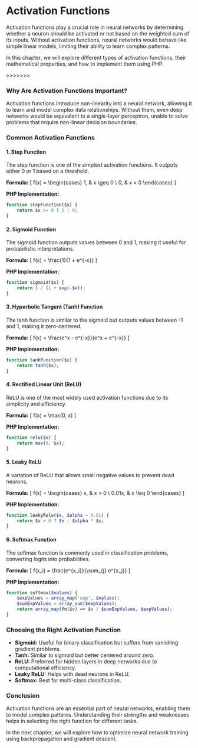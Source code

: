 # Activation Functions

Activation functions play a crucial role in neural networks by determining whether a neuron should be activated or not based on the weighted sum of its inputs. Without activation functions, neural networks would behave like simple linear models, limiting their ability to learn complex patterns.

In this chapter, we will explore different types of activation functions, their mathematical properties, and how to implement them using PHP.

\>>>>>>>

### Why Are Activation Functions Important?

Activation functions introduce non-linearity into a neural network, allowing it to learn and model complex data relationships. Without them, even deep networks would be equivalent to a single-layer perceptron, unable to solve problems that require non-linear decision boundaries.

### Common Activation Functions

#### 1. Step Function

The step function is one of the simplest activation functions. It outputs either 0 or 1 based on a threshold.

**Formula:** \[ f(x) = \begin{cases} 1, & x \geq 0 \ 0, & x < 0 \end{cases} ]

**PHP Implementation:**

```php
function stepFunction($x) {
    return $x >= 0 ? 1 : 0;
}
```

#### 2. Sigmoid Function

The sigmoid function outputs values between 0 and 1, making it useful for probabilistic interpretations.

**Formula:** \[ f(x) = \frac{1}{1 + e^{-x\}} ]

**PHP Implementation:**

```php
function sigmoid($x) {
    return 1 / (1 + exp(-$x));
}
```

#### 3. Hyperbolic Tangent (Tanh) Function

The tanh function is similar to the sigmoid but outputs values between -1 and 1, making it zero-centered.

**Formula:** \[ f(x) = \frac{e^x - e^{-x\}}{e^x + e^{-x\}} ]

**PHP Implementation:**

```php
function tanhFunction($x) {
    return tanh($x);
}
```

#### 4. Rectified Linear Unit (ReLU)

ReLU is one of the most widely used activation functions due to its simplicity and efficiency.

**Formula:** \[ f(x) = \max(0, x) ]

**PHP Implementation:**

```php
function relu($x) {
    return max(0, $x);
}
```

#### 5. Leaky ReLU

A variation of ReLU that allows small negative values to prevent dead neurons.

**Formula:** \[ f(x) = \begin{cases} x, & x > 0 \ 0.01x, & x \leq 0 \end{cases} ]

**PHP Implementation:**

```php
function leakyRelu($x, $alpha = 0.01) {
    return $x > 0 ? $x : $alpha * $x;
}
```

#### 6. Softmax Function

The softmax function is commonly used in classification problems, converting logits into probabilities.

**Formula:** \[ f(x\_i) = \frac{e^{x\_i\}}{\sum\_{j} e^{x\_j\}} ]

**PHP Implementation:**

```php
function softmax($values) {
    $expValues = array_map('exp', $values);
    $sumExpValues = array_sum($expValues);
    return array_map(fn($v) => $v / $sumExpValues, $expValues);
}
```

### Choosing the Right Activation Function

* **Sigmoid:** Useful for binary classification but suffers from vanishing gradient problems.
* **Tanh:** Similar to sigmoid but better centered around zero.
* **ReLU:** Preferred for hidden layers in deep networks due to computational efficiency.
* **Leaky ReLU:** Helps with dead neurons in ReLU.
* **Softmax:** Best for multi-class classification.

### Conclusion

Activation functions are an essential part of neural networks, enabling them to model complex patterns. Understanding their strengths and weaknesses helps in selecting the right function for different tasks.

In the next chapter, we will explore how to optimize neural network training using backpropagation and gradient descent.
